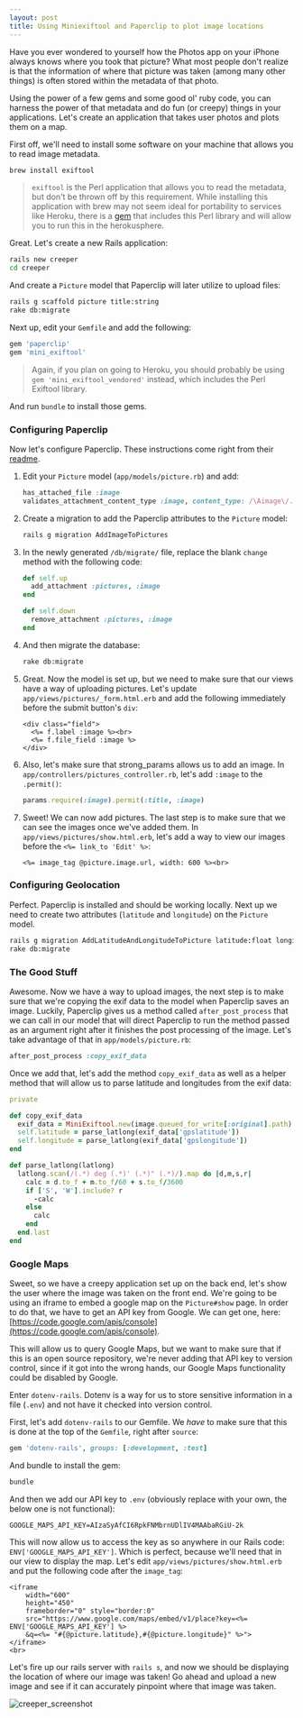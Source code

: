 ```yaml
---
layout: post
title: Using Miniexiftool and Paperclip to plot image locations
---
```


Have you ever wondered to yourself how the Photos app on your iPhone always knows where you took that picture? What most people don't realize is that the information of where that picture was taken (among many other things) is often stored within the metadata of that photo.

Using the power of a few gems and some good ol' ruby code, you can harness the power of that metadata and do fun (or creepy) things in your applications. Let's create an application that takes user photos and plots them on a map.

First off, we'll need to install some software on your machine that allows you to read image metadata.

```bash
brew install exiftool
```

> `exiftool` is the Perl application that allows you to read the metadata, but don't be thrown off by this requirement. While installing this application with brew may not seem ideal for portability to services like Heroku, there is a [gem](https://github.com/wilg/mini_exiftool_vendored) that includes this Perl library and will allow you to run this in the herokusphere.

Great. Let's create a new Rails application:

```bash
rails new creeper
cd creeper
```

And create a `Picture` model that Paperclip will later utilize to upload files:

```bash
rails g scaffold picture title:string
rake db:migrate
```

Next up, edit your `Gemfile` and add the following:

```ruby
gem 'paperclip'
gem 'mini_exiftool'
```

> Again, if you plan on going to Heroku, you should probably be using `gem 'mini_exiftool_vendored'` instead, which includes the Perl Exiftool library.

And run `bundle` to install those gems.

### Configuring Paperclip

Now let's configure Paperclip. These instructions come right from their [readme](https://github.com/thoughtbot/paperclip/blob/master/README.md).

1. Edit your `Picture` model (`app/models/picture.rb`) and add:

    ```ruby
    has_attached_file :image
    validates_attachment_content_type :image, content_type: /\Aimage\/.*\Z/
    ```

2. Create a migration to add the Paperclip attributes to the `Picture` model:

    ```bash
    rails g migration AddImageToPictures
    ```

3. In the newly generated `/db/migrate/` file, replace the blank `change` method with the following code:

    ```ruby
    def self.up
      add_attachment :pictures, :image
    end

    def self.down
      remove_attachment :pictures, :image
    end
    ```

4. And then migrate the database:

    ```bash
    rake db:migrate
    ```

5. Great. Now the model is set up, but we need to make sure that our views have a way of uploading pictures. Let's update `app/views/pictures/_form.html.erb` and add the following immediately before the submit button's `div`:

    ```erb
    <div class="field">
      <%= f.label :image %><br>
      <%= f.file_field :image %>
    </div>
    ```

6. Also, let's make sure that strong\_params allows us to add an image. In `app/controllers/pictures_controller.rb`, let's add `:image` to the `.permit()`:

    ```ruby
    params.require(:image).permit(:title, :image)
    ```

7. Sweet! We can now add pictures. The last step is to make sure that we can see the images once we've added them. In `app/views/pictures/show.html.erb`, let's add a way to view our images before the `<%= link_to 'Edit' %>`:

    ```erb
    <%= image_tag @picture.image.url, width: 600 %><br>
    ```

### Configuring Geolocation

Perfect. Paperclip is installed and should be working locally. Next up we need to create two attributes (`latitude` and `longitude`) on the `Picture` model.

```bash
rails g migration AddLatitudeAndLongitudeToPicture latitude:float longitude:float
rake db:migrate
```

### The Good Stuff

Awesome. Now we have a way to upload images, the next step is to make sure that we're copying the exif data to the model when Paperclip saves an image. Luckily, Paperclip gives us a method called `after_post_process` that we can call in our model that will direct Paperclip to run the method passed as an argument right after it finishes the post processing of the image. Let's take advantage of that in `app/models/picture.rb`:

```ruby
after_post_process :copy_exif_data
```

Once we add that, let's add the method `copy_exif_data` as well as a helper method that will allow us to parse latitude and longitudes from the exif data:

```ruby
private

def copy_exif_data
  exif_data = MiniExiftool.new(image.queued_for_write[:original].path)
  self.latitude = parse_latlong(exif_data['gpslatitude'])
  self.longitude = parse_latlong(exif_data['gpslongitude'])
end

def parse_latlong(latlong)
  latlong.scan(/(.*) deg (.*)' (.*)" (.*)/).map do |d,m,s,r|
    calc = d.to_f + m.to_f/60 + s.to_f/3600
    if ['S', 'W'].include? r
      -calc
    else
      calc
    end
  end.last
end
```

### Google Maps

Sweet, so we have a creepy application set up on the back end, let's show the user where the image was taken on the front end. We're going to be using an iframe to embed a google map on the `Picture#show` page. In order to do that, we have to get an API key from Google. We can get one, here: [https://code.google.com/apis/console](https://code.google.com/apis/console).

This will allow us to query Google Maps, but we want to make sure that if this is an open source repository, we're never adding that API key to version control, since if it got into the wrong hands, our Google Maps functionality could be disabled by Google.

Enter `dotenv-rails`. Dotenv is a way for us to store sensitive information in a file (`.env`) and not have it checked into version control.

First, let's add `dotenv-rails` to our Gemfile. We _have_ to make sure that this is done at the top of the `Gemfile`, right after `source`:

```ruby
gem 'dotenv-rails', groups: [:development, :test]
```

And bundle to install the gem:

```bash
bundle
```

And then we add our API key to `.env` (obviously replace with your own, the below one is not functional):

```
GOOGLE_MAPS_API_KEY=AIzaSyAfCI6RpkFNMbrnUDlIV4MAAbaRGiU-2k
```

This will now allow us to access the key as so anywhere in our Rails code: `ENV['GOOGLE_MAPS_API_KEY']`. Which is perfect, because we'll need that in our view to display the map. Let's edit `app/views/pictures/show.html.erb` and put the following code after the `image_tag`:

```erb
<iframe
    width="600"
    height="450"
    frameborder="0" style="border:0"
    src="https://www.google.com/maps/embed/v1/place?key=<%= ENV['GOOGLE_MAPS_API_KEY'] %>
    &q=<%= "#{@picture.latitude},#{@picture.longitude}" %>">
</iframe>
<br>
```

Let's fire up our rails server with `rails s`, and now we should be displaying the location of where our image was taken! Go ahead and upload a new image and see if it can accurately pinpoint where that image was taken.

![creeper_screenshot](http://i.imgur.com/udAXXCx.png)
